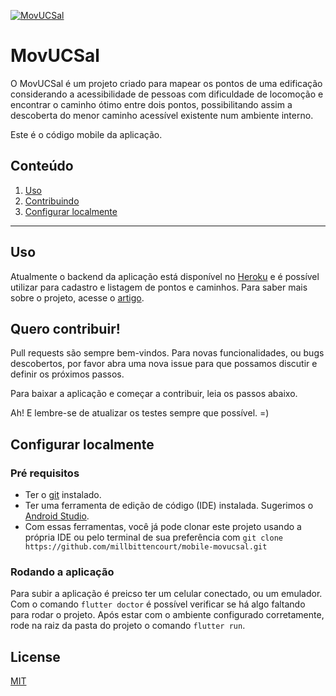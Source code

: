 [![MovUCSal](https://circleci.com/gh/millbittencourt/mobile-movucsal.svg?style=shield&color=ffaadd)](https://github.com/millbittencourt/mobile-movucsal)

# MovUCSal

O MovUCSal é um projeto criado para mapear os pontos de uma edificação considerando a acessibilidade de pessoas com dificuldade de locomoção e encontrar o caminho ótimo entre dois pontos, possibilitando assim a descoberta do menor caminho acessível existente num ambiente interno.

Este é o código mobile da aplicação.

## Conteúdo

1. [Uso](#uso)
2. [Contribuindo](#quero-contribuir)
3. [Configurar localmente](#configurar-localmente) 


---

## Uso
Atualmente o backend da aplicação está disponível no [Heroku]() e é possível utilizar para cadastro e listagem de pontos e caminhos. Para saber mais sobre o projeto, acesse o [artigo](link).


## Quero contribuir!
Pull requests são sempre bem-vindos. Para novas funcionalidades, ou bugs descobertos, por favor abra uma nova issue para que possamos discutir e definir os próximos passos.

Para baixar a aplicação e começar a contribuir, leia os passos abaixo.

Ah! E lembre-se de atualizar os testes sempre que possível. =)


## Configurar localmente

### Pré requisitos
- Ter o [git](https://git-scm.com/downloads) instalado. 
- Ter uma ferramenta de edição de código (IDE) instalada. Sugerimos o [Android Studio](https://developer.android.com/studio).
- Com essas ferramentas, você já pode clonar este projeto usando a própria IDE ou pelo terminal de sua preferência com `git clone https://github.com/millbittencourt/mobile-movucsal.git`

### Rodando a aplicação
Para subir a aplicação é preicso ter um celular conectado, ou um emulador. Com o comando `flutter doctor` é possível verificar se há algo faltando para rodar o projeto. Após estar com o ambiente configurado corretamente, rode na raiz da pasta do projeto o comando `flutter run`.


## License
[MIT](https://choosealicense.com/licenses/mit/)
